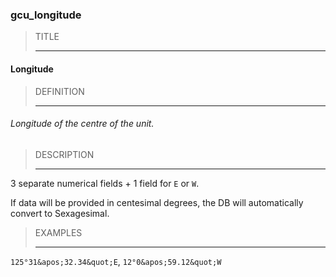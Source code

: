 ### gcu_longitude



> TITLE
> 
> ------

#### Longitude



> DEFINITION
> 
> ------

###### Longitude of the centre of the unit.



> DESCRIPTION
> 
> ------

3 separate numerical fields + 1 field for `E` or `W`.

If data will be provided in centesimal degrees, the DB will automatically convert to Sexagesimal.



> EXAMPLES
> 
> ------

`125°31&apos;32.34&quot;E`, `12°0&apos;59.12&quot;W`